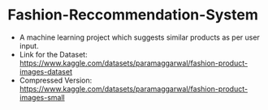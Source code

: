 # Fashion-Reccommendation-System
- A machine learning project which suggests similar products as per user input.
- Link for the Dataset: https://www.kaggle.com/datasets/paramaggarwal/fashion-product-images-dataset
- Compressed Version: https://www.kaggle.com/datasets/paramaggarwal/fashion-product-images-small
